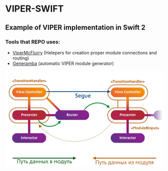 # VIPER-SWIFT
## Example of VIPER implementation in Swift 2

### Tools that REPO uses:
* [ViperMcFlurry](https://github.com/rambler-ios/ViperMcFlurry) (Helepers for creation proper module connections and routing)
* [Generamba](https://github.com/rambler-ios/Generamba) (automatic VIPER module generator) 


![image](scheme.png)